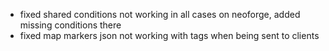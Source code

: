 - fixed shared conditions not working in all cases on neoforge, added missing conditions there
- fixed map markers json not working with tags when being sent to clients
